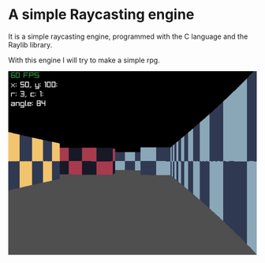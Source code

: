 # A simple Raycasting engine

It is a simple raycasting engine, programmed with the C language
and the Raylib library.

With this engine I will try to make a simple rpg.

![raycasting](assets/raycasting.gif)